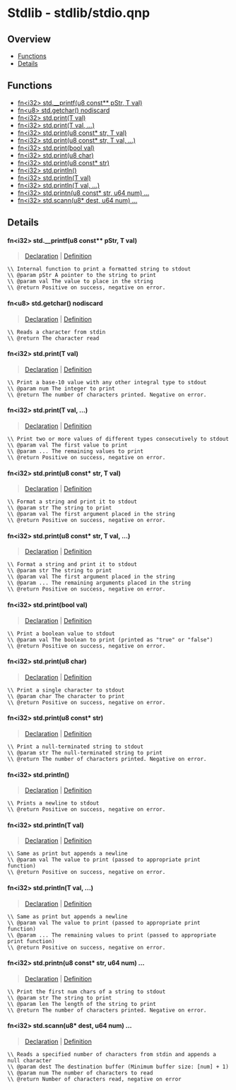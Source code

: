 
# Stdlib - stdlib/stdio.qnp

## Overview
 - [Functions](#functions)
 - [Details](#details)


## Functions
 - [fn\<i32\> std.__printf(u8 const** pStr, T val)](#ref_92a657806b74ff9696a48ed7468aa67b)
 - [fn\<u8\> std.getchar() nodiscard](#ref_2429c551516f61cdca2e363ab9b74350)
 - [fn\<i32\> std.print(T val)](#ref_681d0735318e7582191a6dac62c8b927)
 - [fn\<i32\> std.print(T val, ...)](#ref_c1ea5723cf53aeaa4fdfd566d032c1b3)
 - [fn\<i32\> std.print(u8 const* str, T val)](#ref_2ff8303d971b0840664dc9daa08eeabd)
 - [fn\<i32\> std.print(u8 const* str, T val, ...)](#ref_e857908ca1aa19fddf5af17b5bdccc54)
 - [fn\<i32\> std.print(bool val)](#ref_6edaa46df87737c2fd35cd07f677c122)
 - [fn\<i32\> std.print(u8 char)](#ref_2a64ebd9be54c8488f7cf98a5c2b5837)
 - [fn\<i32\> std.print(u8 const* str)](#ref_29740113bb79b0cb7d1c131548ff0e1f)
 - [fn\<i32\> std.println()](#ref_37010d86dac151fe6c59b96e986d8278)
 - [fn\<i32\> std.println(T val)](#ref_9e2171085cb5b7b5490df6abe30bfbe1)
 - [fn\<i32\> std.println(T val, ...)](#ref_b058c70d99d62c2a1aacf095538136b5)
 - [fn\<i32\> std.printn(u8 const* str, u64 num) ...](#ref_136b6a7ba51a95ace40f4bab7a28482a)
 - [fn\<i32\> std.scann(u8* dest, u64 num) ...](#ref_14749def6dac39e09280b4ed5ffa05ca)

## Details
#### <a id="ref_92a657806b74ff9696a48ed7468aa67b"/>fn\<i32\> std.__printf(u8 const** pStr, T val)
> [Declaration](/stdlib/stdio.qnp?plain=1#L57) | [Definition](/stdlib/stdio.qnp?plain=1#L128)
```qinp
\\ Internal function to print a formatted string to stdout
\\ @param pStr A pointer to the string to print
\\ @param val The value to place in the string
\\ @return Positive on success, negative on error.
```
#### <a id="ref_2429c551516f61cdca2e363ab9b74350"/>fn\<u8\> std.getchar() nodiscard
> [Declaration](/stdlib/stdio.qnp?plain=1#L76) | [Definition](/stdlib/stdio.qnp?plain=1#L160)
```qinp
\\ Reads a character from stdin
\\ @return The character read
```
#### <a id="ref_681d0735318e7582191a6dac62c8b927"/>fn\<i32\> std.print(T val)
> [Declaration](/stdlib/stdio.qnp?plain=1#L32) | [Definition](/stdlib/stdio.qnp?plain=1#L101)
```qinp
\\ Print a base-10 value with any other integral type to stdout
\\ @param num The integer to print
\\ @return The number of characters printed. Negative on error.
```
#### <a id="ref_c1ea5723cf53aeaa4fdfd566d032c1b3"/>fn\<i32\> std.print(T val, ...)
> [Declaration](/stdlib/stdio.qnp?plain=1#L38) | [Definition](/stdlib/stdio.qnp?plain=1#L105)
```qinp
\\ Print two or more values of different types consecutively to stdout
\\ @param val The first value to print
\\ @param ... The remaining values to print
\\ @return Positive on success, negative on error.
```
#### <a id="ref_2ff8303d971b0840664dc9daa08eeabd"/>fn\<i32\> std.print(u8 const* str, T val)
> [Declaration](/stdlib/stdio.qnp?plain=1#L44) | [Definition](/stdlib/stdio.qnp?plain=1#L110)
```qinp
\\ Format a string and print it to stdout
\\ @param str The string to print
\\ @param val The first argument placed in the string
\\ @return Positive on success, negative on error.
```
#### <a id="ref_e857908ca1aa19fddf5af17b5bdccc54"/>fn\<i32\> std.print(u8 const* str, T val, ...)
> [Declaration](/stdlib/stdio.qnp?plain=1#L51) | [Definition](/stdlib/stdio.qnp?plain=1#L119)
```qinp
\\ Format a string and print it to stdout
\\ @param str The string to print
\\ @param val The first argument placed in the string
\\ @param ... The remaining arguments placed in the string
\\ @return Positive on success, negative on error.
```
#### <a id="ref_6edaa46df87737c2fd35cd07f677c122"/>fn\<i32\> std.print(bool val)
> [Declaration](/stdlib/stdio.qnp?plain=1#L27) | [Definition](/stdlib/stdio.qnp?plain=1#L98)
```qinp
\\ Print a boolean value to stdout
\\ @param val The boolean to print (printed as "true" or "false")
\\ @return Positive on success, negative on error.
```
#### <a id="ref_2a64ebd9be54c8488f7cf98a5c2b5837"/>fn\<i32\> std.print(u8 char)
> [Declaration](/stdlib/stdio.qnp?plain=1#L22) | [Definition](/stdlib/stdio.qnp?plain=1#L95)
```qinp
\\ Print a single character to stdout
\\ @param char The character to print
\\ @return Positive on success, negative on error.
```
#### <a id="ref_29740113bb79b0cb7d1c131548ff0e1f"/>fn\<i32\> std.print(u8 const* str)
> [Declaration](/stdlib/stdio.qnp?plain=1#L17) | [Definition](/stdlib/stdio.qnp?plain=1#L88)
```qinp
\\ Print a null-terminated string to stdout
\\ @param str The null-terminated string to print
\\ @return The number of characters printed. Negative on error.
```
#### <a id="ref_37010d86dac151fe6c59b96e986d8278"/>fn\<i32\> std.println()
> [Declaration](/stdlib/stdio.qnp?plain=1#L61) | [Definition](/stdlib/stdio.qnp?plain=1#L146)
```qinp
\\ Prints a newline to stdout
\\ @return Positive on success, negative on error.
```
#### <a id="ref_9e2171085cb5b7b5490df6abe30bfbe1"/>fn\<i32\> std.println(T val)
> [Declaration](/stdlib/stdio.qnp?plain=1#L66) | [Definition](/stdlib/stdio.qnp?plain=1#L150)
```qinp
\\ Same as print but appends a newline
\\ @param val The value to print (passed to appropriate print function)
\\ @return Positive on success, negative on error.
```
#### <a id="ref_b058c70d99d62c2a1aacf095538136b5"/>fn\<i32\> std.println(T val, ...)
> [Declaration](/stdlib/stdio.qnp?plain=1#L72) | [Definition](/stdlib/stdio.qnp?plain=1#L155)
```qinp
\\ Same as print but appends a newline
\\ @param val The value to print (passed to appropriate print function)
\\ @param ... The remaining values to print (passed to appropriate print function)
\\ @return Positive on success, negative on error.
```
#### <a id="ref_136b6a7ba51a95ace40f4bab7a28482a"/>fn\<i32\> std.printn(u8 const* str, u64 num) ...
> [Declaration](/stdlib/stdio.qnp?plain=1#L12) | [Definition](/stdlib/platform/linux/stdio.qnp?plain=1#L16)
```qinp
\\ Print the first num chars of a string to stdout
\\ @param str The string to print
\\ @param len The length of the string to print
\\ @return The number of characters printed. Negative on error.
```
#### <a id="ref_14749def6dac39e09280b4ed5ffa05ca"/>fn\<i32\> std.scann(u8* dest, u64 num) ...
> [Declaration](/stdlib/stdio.qnp?plain=1#L82) | [Definition](/stdlib/platform/linux/stdio.qnp?plain=1#L23)
```qinp
\\ Reads a specified number of characters from stdin and appends a null character
\\ @param dest The destination buffer (Minimum buffer size: [num] + 1)
\\ @param num The number of characters to read
\\ @return Number of characters read, negative on error
```

